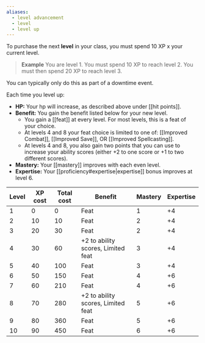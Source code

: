 ```yaml
---
aliases:
  - level advancement
  - level
  - level up
---
```

To purchase the next **level** in your class, you must spend 10 XP x your current level.  

>**Example**
>You are level 1. You must spend 10 XP to reach level 2. You must then spend 20 XP to reach level 3.

You can typically only do this as part of a downtime event.

Each time you level up:  

- **HP:** Your hp will increase, as described above under [[hit points]].
- **Benefit:** You gain the benefit listed below for your new level. 
	- You gain a [[feat]] at every level.  For most levels, this is a feat of your choice. 
	- At levels 4 and 8 your feat choice is limited to one of: [[Improved Combat]], [[Improved Save]], OR [[Improved Spellcasting]].
	- At levels 4 and 8, you also gain two points that you can use to increase your ability scores (either +2 to one score or +1 to two different scores). 
- **Mastery:** Your [[mastery]] improves with each even level.
- **Expertise:** Your [[proficiency#expertise|expertise]] bonus improves at level 6.

| Level | XP cost | Total cost | Benefit                            | Mastery | Expertise |
| ----- | ------- | ---------- | ---------------------------------- | ------- | --------- |
| 1     | 0       | 0          | Feat                               | 1       | +4        |
| 2     | 10      | 10         | Feat                               | 2       | +4        |
| 3     | 20      | 30         | Feat                               | 2       | +4        |
| 4     | 30      | 60         | +2 to ability scores, Limited feat | 3       | +4        |
| 5     | 40      | 100        | Feat                               | 3       | +4        |
| 6     | 50      | 150        | Feat                               | 4       | +6        |
| 7     | 60      | 210        | Feat                               | 4       | +6        |
| 8     | 70      | 280        | +2 to ability scores, Limited feat | 5       | +6        |
| 9     | 80      | 360        | Feat                               | 5       | +6        |
| 10    | 90      | 450        | Feat                               | 6       | +6        |
